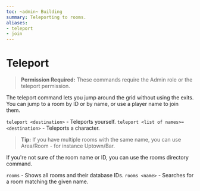 ```yaml
---
toc: ~admin~ Building
summary: Teleporting to rooms.
aliases:
- teleport
- join
---
```

# Teleport

> **Permission Required:** These commands require the Admin role or the teleport permission.

The teleport command lets you jump around the grid without using the exits.  You can jump to a room by ID or by name, or use a player name to join them.

`teleport <destination>` - Teleports yourself.
`teleport <list of names>=<destination>` - Teleports a character.

> **Tip:** If you have multiple rooms with the same name, you can use Area/Room - for instance Uptown/Bar.

If you're not sure of the room name or ID, you can use the rooms directory command.

`rooms` - Shows all rooms and their database IDs.
`rooms <name>` - Searches for a room matching the given name.